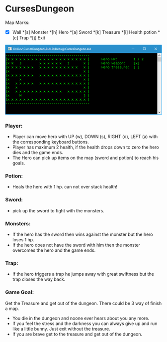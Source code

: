 # CursesDungeon

Map Marks:
*[x] Wall
*[s] Monster
*[h] Hero
*[a] Sword
*[k] Treasure
*[i] Health potion
*[c] Trap
*[j] Exit

![alt tag](cursesDungeon.png)

### Player:
* Player can move hero with  UP (w), DOWN (s), RIGHT (d), LEFT (a) with the corresponding keyboard buttons.
* Player has maximum 2 health, if the health drops down to zero the hero dies and the game ends.
* The Hero can pick up items on the map (sword and potion) to reach his goals.

### Potion:
* Heals the hero with 1 hp. can not over stack health!

### Sword:
* pick up the sword to fight with the monsters.

### Monsters:
* If the hero has the sword then wins against the monster but the hero loses 1 hp.
* If the hero does not have the sword with him then the monster overcomes the hero and the game ends.

### Trap:
* If the hero triggers a trap he jumps away with great swiftness but the trap closes the way back.

### Game Goal:
Get the Treasure and get out of the dungeon. There could be 3 way of finish a map.
* You die in the dungeon and noone ever hears about you any more.
* If you feel the stress and the darkness you can always give up and run like a little bunny. Just exit without the treasure.
* If you are brave get to the treasure and get out of the dungeon.
